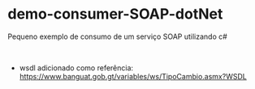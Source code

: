 # demo-consumer-SOAP-dotNet
Pequeno exemplo de consumo de um serviço SOAP utilizando c#

<br>

* wsdl adicionado como referência: https://www.banguat.gob.gt/variables/ws/TipoCambio.asmx?WSDL
